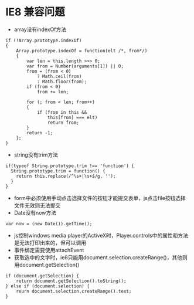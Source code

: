 # IE8 兼容问题

- array没有indexOf方法
```
if (!Array.prototype.indexOf)
{
    Array.prototype.indexOf = function(elt /*, from*/)
    {
        var len = this.length >>> 0;
        var from = Number(arguments[1]) || 0;
        from = (from < 0)
            ? Math.ceil(from)
            : Math.floor(from);
        if (from < 0)
            from += len;

        for (; from < len; from++)
        {
            if (from in this &&
                this[from] === elt)
                return from;
        }
        return -1;
    };
}
```
- string没有trim方法
```
if(typeof String.prototype.trim !== 'function') {
  String.prototype.trim = function() {
    return this.replace(/^\s+|\s+$/g, '');
  }
}
```
- form中必须使用手动点击选择文件的按钮才能提交表单，js点击file按钮选择文件无效则无法提交
- Date没有now方法
```
var now = (new Date()).getTime();
```
- js控制windows media player的ActiveX时，Player.controls中的属性和方法是无法打印出来的，但可以调用
- 事件绑定需要使用attachEvent
- 获取选中的文字时，ie8只能用document.selection.createRange()，其他则用document.getSelection()
```
if (document.getSelection) {
	return document.getSelection().toString();
} else if (document.selection) {
	reurn document.selection.createRange().text;
}
```
